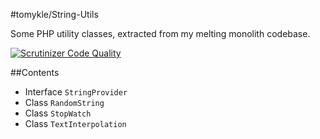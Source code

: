 #tomykle/String-Utils

Some PHP utility classes, extracted from my melting monolith codebase.

[![Scrutinizer Code Quality](https://scrutinizer-ci.com/g/tomkyle/String-Utils/badges/quality-score.png?s=e0e6480f7601e8394691c98461c8218dad568e5d)](https://scrutinizer-ci.com/g/tomkyle/String-Utils/)

##Contents
- Interface `StringProvider`
- Class `RandomString`- Class `StopWatch`- Class `TextInterpolation`


